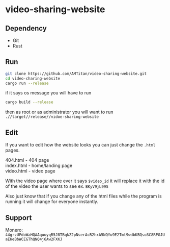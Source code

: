 # video-sharing-website

## Dependency

- Git
- Rust

## Run

```sh
git clone https://github.com/AMTitan/video-sharing-website.git
cd video-charing-website
cargo run --release
```

if it says os message you will have to run

```sh
cargo build --release
```
then as root or as administrator you will want to run `.//target//release//vidoe-sharing-website`

## Edit

If you want to edit how the website looks you can just change the `.html` pages.

404.html - 404 page  
index.html - home/landing page  
video.html - video page  

With the video page where ever it says `$video_id` it will replace it with the id of the video the user wants to see ex. `BKyV9jL99S`

Also just know that if you change any of the html files while the program is running it will change for everyone instantly.

## Support

Monero: `44grzUFdoWaHQAAquuyqR5J8TBqkZ2pNserAcR2hxA5NQYu9E2Tmt9wdbKBQso3C8RPGJUaEKeBbWCEGThQNQ4j6Aw2FXKJ`
